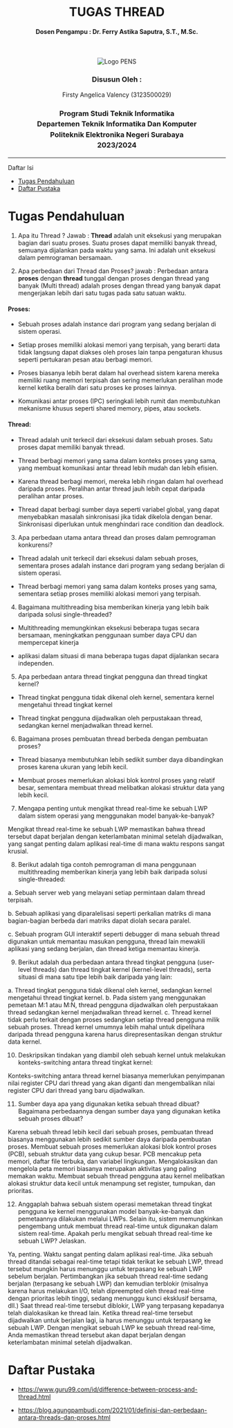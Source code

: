 <div align="center">
  <h1 style="font-weight: bold">TUGAS THREAD</h1>
  <h4 style="text-align: center;">Dosen Pengampu : Dr. Ferry Astika Saputra, S.T., M.Sc.</h4>
</div>
<br />
<br />
<div align="center">
  <img src="https://upload.wikimedia.org/wikipedia/id/4/44/Logo_PENS.png" alt="Logo PENS">
  <h3 style="text-align: center;">Disusun Oleh : </h3>
  <p style="text-align: center;">
    Firsty Angelica Valency (3123500029)<br>
  </p>
  <h3 style="text-align: center;line-height: 1.5">Program Studi Teknik Informatika<br>Departemen Teknik Informatika Dan Komputer<br>Politeknik Elektronika Negeri Surabaya<br>2023/2024</h3>
  <hr>
</div>


 Daftar Isi
<!-- - [Overview](#Overview) -->
- [Tugas Pendahuluan](#MultithreadingModels)
- [Daftar Pustaka](#Multicoreprogramming)

# Tugas Pendahuluan
1. Apa itu Thread ?
Jawab : **Thread** adalah unit eksekusi yang merupakan bagian dari suatu proses. Suatu proses dapat memiliki banyak thread, semuanya dijalankan pada waktu yang sama. Ini adalah unit eksekusi dalam pemrograman bersamaan. 

2. Apa perbedaan dari Thread dan Proses?
jawab : Perbedaan antara **proses** dengan **thread** tunggal dengan proses dengan thread yang banyak (Multi thread) adalah proses dengan thread yang banyak dapat mengerjakan lebih dari satu tugas pada satu satuan waktu.

#### Proses:

- Sebuah proses adalah instance dari program yang sedang berjalan di sistem operasi.

- Setiap proses memiliki alokasi memori yang terpisah, yang berarti data tidak langsung dapat diakses oleh proses lain tanpa pengaturan khusus seperti pertukaran pesan atau berbagi memori.

- Proses biasanya lebih berat dalam hal overhead sistem karena mereka memiliki ruang memori terpisah dan sering memerlukan peralihan mode kernel ketika beralih dari satu proses ke proses lainnya.

- Komunikasi antar proses (IPC) seringkali lebih rumit dan membutuhkan mekanisme khusus seperti shared memory, pipes, atau sockets.

#### Thread:

- Thread adalah unit terkecil dari eksekusi dalam sebuah proses. Satu proses dapat memiliki banyak thread.

- Thread berbagi memori yang sama dalam konteks proses yang sama, yang membuat komunikasi antar thread lebih mudah dan lebih efisien.

- Karena thread berbagi memori, mereka lebih ringan dalam hal overhead daripada proses. Peralihan antar thread jauh lebih cepat daripada peralihan antar proses.

- Thread dapat berbagi sumber daya seperti variabel global, yang dapat menyebabkan masalah sinkronisasi jika tidak dikelola dengan benar. Sinkronisasi diperlukan untuk menghindari race condition dan deadlock.


3. Apa perbedaan utama antara thread dan proses dalam pemrograman konkurensi?
- Thread adalah unit terkecil dari eksekusi dalam sebuah proses, sementara proses adalah instance dari program yang sedang berjalan di sistem operasi.

- Thread berbagi memori yang sama dalam konteks proses yang sama, sementara setiap proses memiliki alokasi memori yang terpisah.

4. Bagaimana multithreading bisa memberikan kinerja yang lebih baik daripada solusi single-threaded?
- Multithreading memungkinkan eksekusi beberapa tugas secara bersamaan, meningkatkan penggunaan sumber daya CPU dan mempercepat kinerja

- aplikasi dalam situasi di mana beberapa tugas dapat dijalankan secara independen.

5. Apa perbedaan antara thread tingkat pengguna dan thread tingkat kernel?
- Thread tingkat pengguna tidak dikenal oleh kernel, sementara kernel mengetahui thread tingkat kernel

- Thread tingkat pengguna dijadwalkan oleh perpustakaan thread, sedangkan kernel menjadwalkan thread kernel.

6. Bagaimana proses pembuatan thread berbeda dengan pembuatan proses?
- Thread biasanya membutuhkan lebih sedikit sumber daya dibandingkan proses karena ukuran yang lebih kecil.

- Membuat proses memerlukan alokasi blok kontrol proses yang relatif besar, sementara membuat thread melibatkan alokasi struktur data yang lebih kecil.

7. Mengapa penting untuk mengikat thread real-time ke sebuah LWP dalam sistem operasi yang menggunakan model banyak-ke-banyak?

Mengikat thread real-time ke sebuah LWP memastikan bahwa thread tersebut dapat berjalan dengan keterlambatan minimal setelah dijadwalkan, yang sangat penting dalam aplikasi real-time di mana waktu respons sangat krusial.

8. Berikut adalah tiga contoh pemrograman di mana penggunaan multithreading memberikan kinerja yang lebih baik daripada solusi single-threaded:

a. Sebuah server web yang melayani setiap permintaan dalam thread terpisah.

b. Sebuah aplikasi yang diparalelisasi seperti perkalian matriks di mana bagian-bagian berbeda dari matriks dapat diolah secara paralel.

c. Sebuah program GUI interaktif seperti debugger di mana sebuah thread digunakan untuk memantau masukan pengguna, thread lain mewakili aplikasi yang sedang berjalan, dan thread ketiga memantau kinerja.

9. Berikut adalah dua perbedaan antara thread tingkat pengguna (user-level threads) dan thread tingkat kernel (kernel-level threads), serta situasi di mana satu tipe lebih baik daripada yang lain:

a. Thread tingkat pengguna tidak dikenal oleh kernel, sedangkan kernel mengetahui thread tingkat kernel.
b. Pada sistem yang menggunakan pemetaan M:1 atau M:N, thread pengguna dijadwalkan oleh perpustakaan thread sedangkan kernel menjadwalkan thread kernel.
c. Thread kernel tidak perlu terkait dengan proses sedangkan setiap thread pengguna milik sebuah proses. Thread kernel umumnya lebih mahal untuk dipelihara daripada thread pengguna karena harus direpresentasikan dengan struktur data kernel.

10.  Deskripsikan tindakan yang diambil oleh sebuah kernel untuk melakukan konteks-switching antara thread tingkat kernel:

Konteks-switching antara thread kernel biasanya memerlukan penyimpanan nilai register CPU dari thread yang akan diganti dan mengembalikan nilai register CPU dari thread yang baru dijadwalkan.

11. Sumber daya apa yang digunakan ketika sebuah thread dibuat? Bagaimana perbedaannya dengan sumber daya yang digunakan ketika sebuah proses dibuat?

Karena sebuah thread lebih kecil dari sebuah proses, pembuatan thread biasanya menggunakan lebih sedikit sumber daya daripada pembuatan proses. Membuat sebuah proses memerlukan alokasi blok kontrol proses (PCB), sebuah struktur data yang cukup besar. PCB mencakup peta memori, daftar file terbuka, dan variabel lingkungan. Mengalokasikan dan mengelola peta memori biasanya merupakan aktivitas yang paling memakan waktu. Membuat sebuah thread pengguna atau kernel melibatkan alokasi struktur data kecil untuk menampung set register, tumpukan, dan prioritas.

12. Anggaplah bahwa sebuah sistem operasi memetakan thread tingkat pengguna ke kernel menggunakan model banyak-ke-banyak dan pemetaannya dilakukan melalui LWPs. Selain itu, sistem memungkinkan pengembang untuk membuat thread real-time untuk digunakan dalam sistem real-time. Apakah perlu mengikat sebuah thread real-time ke sebuah LWP? Jelaskan.

Ya, penting. Waktu sangat penting dalam aplikasi real-time. Jika sebuah thread ditandai sebagai real-time tetapi tidak terikat ke sebuah LWP, thread tersebut mungkin harus menunggu untuk terpasang ke sebuah LWP sebelum berjalan. Pertimbangkan jika sebuah thread real-time sedang berjalan (terpasang ke sebuah LWP) dan kemudian terblokir (misalnya karena harus melakukan I/O, telah dipreempted oleh thread real-time dengan prioritas lebih tinggi, sedang menunggu kunci eksklusif bersama, dll.) Saat thread real-time tersebut diblokir, LWP yang terpasang kepadanya telah dialokasikan ke thread lain. Ketika thread real-time tersebut dijadwalkan untuk berjalan lagi, ia harus menunggu untuk terpasang ke sebuah LWP. Dengan mengikat sebuah LWP ke sebuah thread real-time, Anda memastikan thread tersebut akan dapat berjalan dengan keterlambatan minimal setelah dijadwalkan.

# Daftar Pustaka

- https://www.guru99.com/id/difference-between-process-and-thread.html

- https://blog.agungpambudi.com/2021/01/definisi-dan-perbedaan-antara-threads-dan-proses.html